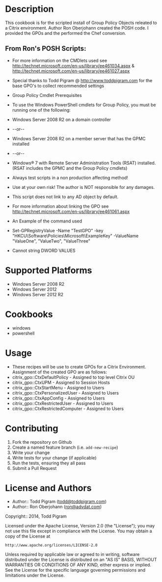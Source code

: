 Description
===========

This cookbook is for the scripted install of Group Policy Objects releated to a Citrix environment. Author Ron Oberjohann created the POSH code. I provided the GPOs and the performed the Chef conversion.

From Ron's POSH Scripts:
------------------------
* For more information on the CMDlets used see http://technet.microsoft.com/en-us/library/ee461034.aspx & http://technet.microsoft.com/en-us/library/ee461027.aspx
*  Special thanks to Todd Pigram @ http://www.toddpigram.com for the base GPO's to collect recommended settings
* Group Policy Cmdlet Prerequisites
* To use the Windows PowerShell cmdlets for Group Policy, you must be running one of the following: 
* Windows Server 2008 R2 on a domain controller
* --or--
* Windows Server 2008 R2 on a member server that has the GPMC installed
* --or--
* Windows® 7 with Remote Server Administration Tools (RSAT) installed. (RSAT includes the GPMC and the Group Policy cmdlets)

* Always test scripts in a non production affecting method!
* Use at your own risk! The author is NOT responsible for any damages.

* This script does not link to any AD object by default.
* For more information about linking the GPO see http://technet.microsoft.com/en-us/library/ee461061.aspx

* An Example of the command used
* Set-GPRegistryValue -Name "TestGPO" -key "HKCU\Software\Policies\Microsoft\ExampleKey" -ValueName "ValueOne", "ValueTwo", "ValueThree" 
* Cannot string DWORD VALUES

Supported Platforms
===================

* Windows Server 2008 R2
* Windows Server 2012
* Windows Server 2012 R2

Cookbooks
=========

* windows
* powershell



Usage
=====

* These recipes will be use to create GPOs for a Citrix Environment. Assignment of the created GPO are as follows:
* citrix_gpo::CtxDefaultPolicy - Assigned to top level Citrix OU
* citrix_gpo::CtxUPM - Assigned to Session Hosts
* citrix_gpo::CtxStartMenu - Assigned to Users 
* citrix_gpo::CtxPersonalizedUser - Assigned to Users 
* citrix_gpo::CtxAppConfig - Assigned to Users 
* citrix_gpo::CtxRestrictedUser - Assigned to Users 
* citrix_gpo::CtxRestrictedComputer - Assigned to Users 

Contributing
============

1. Fork the repository on Github
2. Create a named feature branch (i.e. `add-new-recipe`)
3. Write your change
4. Write tests for your change (if applicable)
5. Run the tests, ensuring they all pass
6. Submit a Pull Request

License and Authors
===================

* Author:: Todd Pigram (<todd@toddpigram.com>)
* Author:: Ron Oberjohann (<ron@advdat.com>)

Copyright:: 2014, Todd Pigram

Licensed under the Apache License, Version 2.0 (the "License");
you may not use this file except in compliance with the License.
You may obtain a copy of the License at

    http://www.apache.org/licenses/LICENSE-2.0

Unless required by applicable law or agreed to in writing, software
distributed under the License is distributed on an "AS IS" BASIS,
WITHOUT WARRANTIES OR CONDITIONS OF ANY KIND, either express or implied.
See the License for the specific language governing permissions and
limitations under the License.

